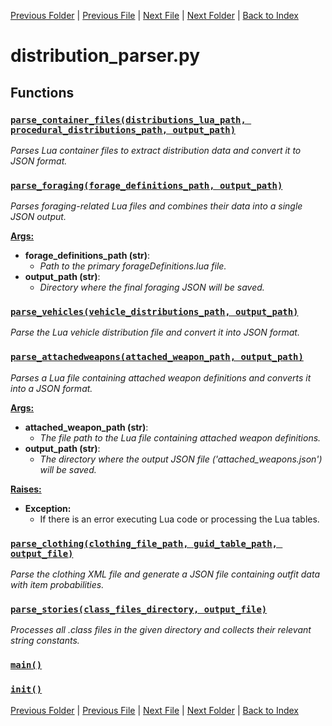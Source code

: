 [Previous Folder](../objects/components.md) | [Previous File](distribution_container_parser.md) | [Next File](evolvedrecipe_parser.md) | [Next Folder](../recipes/craft_recipes.md) | [Back to Index](../../index.md)

# distribution_parser.py

## Functions

### [`parse_container_files(distributions_lua_path, procedural_distributions_path, output_path)`](https://github.com/Vaileasys/pz-wiki_parser/blob/main/scripts/parser/distribution_parser.py#L15)

_Parses Lua container files to extract distribution data and convert it to JSON format._

### [`parse_foraging(forage_definitions_path, output_path)`](https://github.com/Vaileasys/pz-wiki_parser/blob/main/scripts/parser/distribution_parser.py#L237)

_Parses foraging-related Lua files and combines their data into a single JSON output._

<ins>**Args:**</ins>
  - **forage_definitions_path (str)**:
      - _Path to the primary forageDefinitions.lua file._
  - **output_path (str)**:
      - _Directory where the final foraging JSON will be saved._

### [`parse_vehicles(vehicle_distributions_path, output_path)`](https://github.com/Vaileasys/pz-wiki_parser/blob/main/scripts/parser/distribution_parser.py#L349)

_Parse the Lua vehicle distribution file and convert it into JSON format._

### [`parse_attachedweapons(attached_weapon_path, output_path)`](https://github.com/Vaileasys/pz-wiki_parser/blob/main/scripts/parser/distribution_parser.py#L428)

_Parses a Lua file containing attached weapon definitions and converts it into a JSON format._

<ins>**Args:**</ins>
  - **attached_weapon_path (str)**:
      - _The file path to the Lua file containing attached weapon definitions._
  - **output_path (str)**:
      - _The directory where the output JSON file ('attached_weapons.json') will be saved._

<ins>**Raises:**</ins>
  - **Exception:**
      - If there is an error executing Lua code or processing the Lua tables.

### [`parse_clothing(clothing_file_path, guid_table_path, output_file)`](https://github.com/Vaileasys/pz-wiki_parser/blob/main/scripts/parser/distribution_parser.py#L501)

_Parse the clothing XML file and generate a JSON file containing outfit data with item probabilities._

### [`parse_stories(class_files_directory, output_file)`](https://github.com/Vaileasys/pz-wiki_parser/blob/main/scripts/parser/distribution_parser.py#L573)

_Processes all .class files in the given directory and collects their relevant string constants._

### [`main()`](https://github.com/Vaileasys/pz-wiki_parser/blob/main/scripts/parser/distribution_parser.py#L683)
### [`init()`](https://github.com/Vaileasys/pz-wiki_parser/blob/main/scripts/parser/distribution_parser.py#L708)


[Previous Folder](../objects/components.md) | [Previous File](distribution_container_parser.md) | [Next File](evolvedrecipe_parser.md) | [Next Folder](../recipes/craft_recipes.md) | [Back to Index](../../index.md)
